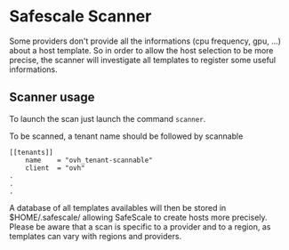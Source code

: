 # Safescale Scanner

Some providers don't provide all the informations (cpu frequency, gpu, ...) about a host template. So in order to allow the host selection to be more precise, the scanner will investigate all templates to register some useful informations.

## Scanner usage

To launch the scan just launch the command ```scanner```.


To be scanned, a tenant name should be followed by scannable

```
[[tenants]]
    name    = "ovh_tenant-scannable"
    client  = "ovh"
.
.
.
```

A database of all templates availables will then be stored in $HOME/.safescale/ allowing SafeScale to create hosts more precisely.<br>
Please be aware that a scan is specific to a provider and to a region, as templates can vary with regions and providers.
